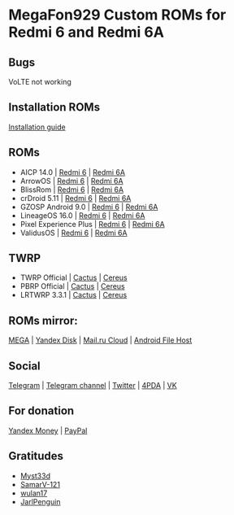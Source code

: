 # MegaFon929 Custom ROMs for Redmi 6 and Redmi 6A

## Bugs
VoLTE not working

## Installation ROMs
[Installation guide](https://telegra.ph/Install-custom-rom-on-Xiaomi-Redmi-6-and-Redmi-6A-07-22)

## ROMs

+ AICP 14.0 | [Redmi 6](https://mega.nz/file/NygF0ISY#aBWRByKkqsHAw-WzPxFiJinfTOvlfR95LraDRvJgD5c) | [Redmi 6A](https://mega.nz/file/5y5XhYZI#SwyeHzg-OJ3OGjt8WYapSIyBwSjntwfQr5f0ZdzBkwc)
+ ArrowOS | [Redmi 6](https://mega.nz/file/xmYGSCya#GB64Xe1jKFWAnIhb6DStyBhXSFiysAvRPhmG25GBr3s) | [Redmi 6A](https://mega.nz/file/1jJQUQDL#QSP2Bsptcnz6iXOvE7FV1KoSt0KY_HHaVqVKxP9bpC8)
+ BlissRom | [Redmi 6](https://mega.nz/file/wvZzSSRR#Vhnhg70Sj30XsxBz88dUPfSCzQSO85U_AnNvVHhhivA) | [Redmi 6A](https://mega.nz/file/c2J1lAaK#Z49V-Fjjly-YJpNiFY4wVvVfwdhYvhllqYOAQRt1xII)
+ crDroid 5.11 | [Redmi 6](https://mega.nz/file/QyBgTayZ#ho5L1aDQhniqmVCk7CLuUuD1gtzeEP1AWhiJ7pqvQ9A) | [Redmi 6A](https://mega.nz/file/hiQClCaJ#ZqHhNA2dyGJMsGXrAdiabxQTFYYkBboxKlgUbuUmOUw)
+ GZOSP Android 9.0 | [Redmi 6](https://mega.nz/file/xrQiRKgK#CE07f50D9zJKOytj7KXLwAPwdERq57CAwSQue7mWsfo) | [Redmi 6A](https://mega.nz/file/s7h3hLaL#bx9XucbQZO3m3N9HTIKtal2chO8yxOBwj1v_FBlecN0)
+ LineageOS 16.0 | [Redmi 6](https://mega.nz/file/szBliQ6I#6nCj_9H8iIoY_jLUzcv8ULJ-TcB2CReYJvVx9vG1XNc) | [Redmi 6A](https://mega.nz/file/gvATAAiQ#JIBfjjjttoO9XIfaFTzWNyEPfbOcKbSrf6U5JZE0Pcw)
+ Pixel Experience Plus | [Redmi 6](https://mega.nz/file/A7IWDajK#NuGy9M-qVh4qsPe13J7fiHPlMqSG3ar4YRduBMbzYfU) | [Redmi 6A](https://mega.nz/file/c6wzECwb#ZLTSWH2iyizywUREBxHkMrXfw38sQHZ01apSX5l9Byc)
+ ValidusOS | [Redmi 6](https://mega.nz/file/dnIRTSDD#LbgVHw98ZmiediyQJhVdmnMN9iCOuG187PEZ33dc3LE) | [Redmi 6A](https://mega.nz/file/J7Z1napD#M4MOj85qqPS3gb8DbI8I5xo_l0wjQIJfVyvNYF6SXqs)

## TWRP 
+ TWRP Official | [Cactus](https://twrp.me/xiaomi/xiaomiredmi6a.html) | [Cereus](https://twrp.me/xiaomi/xiaomiredmi6.html)
+ PBRP Official | [Cactus](https://pitchblackrecovery.com/cactus) | [Cereus](https://pitchblackrecovery.com/cereus)
+ LRTWRP 3.3.1 | [Cactus](https://github.com/recovery-xiaomi-mt6765/device_xiaomi_cactus/releases/download/lrtwrp-3.3.1/TWRP-3.3.1-REDMI6A-wzsx150_b5.img) | [Cereus](https://github.com/recovery-xiaomi-mt6765/device_xiaomi_cereus/releases/download/lrtwrp-3.3.1/recovery-TWRP-3.3.1-0602-REDMI6-CN-wzsx150.img)

## ROMs mirror:
[MEGA](https://mega.nz/folder/Mz4CBayS#KTYtAccxx8Kpi9US5XK-hA) | [Yandex Disk](https://yadi.sk/d/17SicdBUsSeZ_Q) | [Mail.ru Cloud](https://cloud.mail.ru/public/5yNK/2iFGmtMHs) | [Android File Host](https://androidfilehost.com/?w=profile&uid=385035244224405654)

## Social
[Telegram](https://t.me/yarpopkov) | [Telegram channel](https://t.me/m929_rom) | [Twitter](https://twitter.com/yarpopkov) | [4PDA](https://4pda.ru/forum/index.php?showuser=4357013) | [VK](https://vk.com/yarpopkov)

## For donation
[Yandex Money](https://money.yandex.ru/to/410015491197190) | [PayPal](https://paypal.me/megafon929)

## Gratitudes
+ [Myst33d](https://github.com/Myst33d)
+ [SamarV-121](https://github.com/SamarV-121)
+ [wulan17](https://github.com/wulan17)
+ [JarlPenguin](https://github.com/JarlPenguin)

